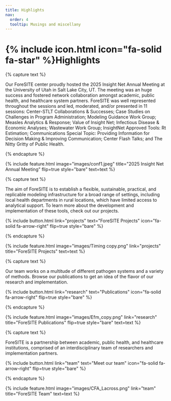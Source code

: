 ```yaml
---
title: Highlights
nav:
  order: 4
  tooltip: Musings and miscellany
---
```


# {% include icon.html icon="fa-solid fa-star" %}Highlights

{% capture text %}

Our ForeSITE center proudly hosted the 2025 Insight Net Annual Meeting at the University of Utah in Salt Lake City, UT. The meeting was an huge success and fostered network collaboration amongst academic, public health, and healthcare system partners. 
ForeSITE was well represented throughout the sessions and led, moderated, and/or presented in 11 sessions: Center-STLT Collaborations & Successes; Case Studies on Challenges in Program Administration; Modeling Guidance Work Group; Measles Analytics & Response; Value of Insight Net; Infectious Disease & Economic Analyses; Wastewater Work Group; InsightNet Approved Tools: Rt Estimation; Communications Special Topic: Providing Information for Decision Making & Improving Communication; Center Flash Talks; and The Nitty Gritty of Public Health.

{% endcapture %}

{% include feature.html image="images/conf1.jpeg" title="2025 Insight Net Annual Meeting" flip=true style="bare" text=text %}

{% capture text %}

The aim of ForeSITE is to establish a flexible, sustainable, practical, and replicable modeling infrastructure for a broad range of settings, including local health departments in rural locations, which have limited access to analytical support. To learn more about the development and implementation of these tools, check out our projects.

{% include button.html link="projects" text="ForeSITE Projects" icon="fa-solid fa-arrow-right" flip=true style="bare" %}

{% endcapture %}

{% include feature.html image="images/Timing copy.png" link="projects" title="ForeSITE Projects" text=text %}

{% capture text %}

Our team works on a multitude of different pathogen systems and a variety of methods. Browse our publications to get an idea of the flavor of our research and implementation.

{% include button.html link="research" text="Publications" icon="fa-solid fa-arrow-right" flip=true style="bare" %}

{% endcapture %}

{% include feature.html image="images/Efm_copy.png" link="research" title="ForeSITE Publications" flip=true style="bare" text=text %}

{% capture text %}

ForeSITE is a partnership between academic, public health, and healthcare institutions, comprised of an interdisciplinary team of researchers and implementation partners.

{% include button.html link="team" text="Meet our team" icon="fa-solid fa-arrow-right" flip=true style="bare" %}

{% endcapture %}

{% include feature.html image="images/CFA_Lacross.png" link="team" title="ForeSITE Team" text=text %}
